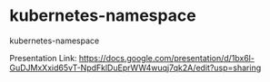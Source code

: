 # kubernetes-namespace
kubernetes-namespace




Presentation Link: 
https://docs.google.com/presentation/d/1bx6l-GuDJMxXxid65vT-NpdFklDuEprWW4wuqj7qk2A/edit?usp=sharing